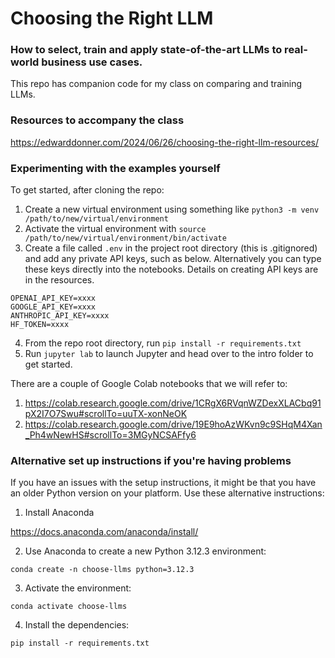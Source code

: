# Choosing the Right LLM
### How to select, train and apply state-of-the-art LLMs to real-world business use cases.

This repo has companion code for my class on comparing and training LLMs.

### Resources to accompany the class

https://edwarddonner.com/2024/06/26/choosing-the-right-llm-resources/

### Experimenting with the examples yourself

To get started, after cloning the repo:

1. Create a new virtual environment using something like `python3 -m venv /path/to/new/virtual/environment`
2. Activate the virtual environment with `source /path/to/new/virtual/environment/bin/activate`
3. Create a file called `.env` in the project root directory (this is .gitignored) and add any private API keys, such as below. Alternatively you can type these keys directly into the notebooks. Details on creating API keys are in the resources.
   
```
OPENAI_API_KEY=xxxx
GOOGLE_API_KEY=xxxx
ANTHROPIC_API_KEY=xxxx
HF_TOKEN=xxxx
```

4. From the repo root directory, run `pip install -r requirements.txt`
5. Run `jupyter lab` to launch Jupyter and head over to the intro folder to get started.

There are a couple of Google Colab notebooks that we will refer to:

1. https://colab.research.google.com/drive/1CRgX6RVqnWZDexXLACbq91pX2I7O7Swu#scrollTo=uuTX-xonNeOK
2. https://colab.research.google.com/drive/19E9hoAzWKvn9c9SHqM4Xan_Ph4wNewHS#scrollTo=3MGyNCSAFfy6

### Alternative set up instructions if you're having problems

If you have an issues with the setup instructions, it might be that you have an older Python version on your platform.
Use these alternative instructions:

1. Install Anaconda

https://docs.anaconda.com/anaconda/install/

2. Use Anaconda to create a new Python 3.12.3 environment:

`conda create -n choose-llms python=3.12.3`

3. Activate the environment:

`conda activate choose-llms`

4. Install the dependencies:
   
`pip install -r requirements.txt`
